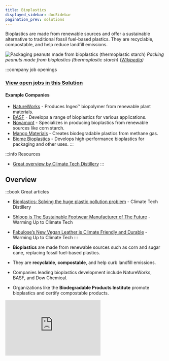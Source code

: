 ```yaml
---
title: Bioplastics
displayed_sidebar: docSidebar
pagination_prev: solutions
---
```


Bioplastics are made from renewable sources and offer a sustainable alternative to traditional fossil fuel-based plastics. They are recyclable, compostable, and help reduce landfill emissions.

![Packaging peanuts made from bioplastics (thermoplastic starch)](../static/img/bioplastic-packing-peanuts.jpg)
*Packing peanuts made from bioplastics (thermoplastic starch) ([Wikipedia](https://commons.wikimedia.org/wiki/File:St%C3%A4rke-Packstoff_P%C3%B6mpel_CG.jpg))*

:::company job openings
### [View open jobs in this Solution](https://climatebase.org/jobs?l=&q=&drawdown_solutions=Bioplastics)
#### Example Companies
- [NatureWorks](https://www.natureworksllc.com) - Produces Ingeo™ biopolymer from renewable plant materials.
- [BASF](https://www.basf.com) - Develops a range of bioplastics for various applications.
- [Novamont](https://www.novamont.com) - Specializes in producing bioplastics from renewable sources like corn starch.
- [Mango Materials](https://www.mangomaterials.com) - Creates biodegradable plastics from methane gas.
- [Biome Bioplastics](https://www.biomebioplastics.com) - Develops high-performance bioplastics for packaging and other uses.
:::

:::info Resources
- [Great overview by Climate Tech Distillery](https://www.climatetechdistillery.com/p/19-bioplastics)
:::

## Overview
:::book Great articles
- [Bioplastics: Solving the huge plastic pollution problem](https://www.climatetechdistillery.com/p/19-bioplastics) - Climate Tech Distillery
- [Shloop is The Sustainable Footwear Manufacturer of The Future](https://warminguptoclimatetech.substack.com/p/shloop-sustainable-footwear) - Warming Up to Climate Tech
- [Fabulose’s New Vegan Leather is Climate Friendly and Durable](https://warminguptoclimatetech.substack.com/p/fabuloses-new-vegan-leather-is-climate) - Warming Up to Climate Tech
:::



- **Bioplastics** are made from renewable sources such as corn and sugar cane, replacing fossil fuel-based plastics.
- They are **recyclable**, **compostable**, and help curb landfill emissions.
- Companies leading bioplastics development include NatureWorks, BASF, and Dow Chemical.
- Organizations like the **Biodegradable Products Institute** promote bioplastics and certify compostable products.

<iframe allow="autoplay *; encrypted-media *; fullscreen *; clipboard-write" frameBorder="0" height="175" style={{width:'100%', maxWidth:'660px', overflow:'hidden', borderRadius:'10px'}} sandbox="allow-forms allow-popups allow-same-origin allow-scripts allow-storage-access-by-user-activation allow-top-navigation-by-user-activation" src="https://player.simplecast.com/e7fe961c-6df5-4ff1-b0eb-565f98a03282?dark=true&wmode=opaque" />

## Progress Made

Significant advancements have been made in bioplastics technology, leading to increased adoption and reduced environmental impact:

1. **Breakthrough Technologies**: Development of high-performance bioplastics for various applications.
2. **Prominent Supporters**: Companies like NatureWorks, BASF, and Novamont are leading the push for bioplastics solutions.

## Solutions by Sector

### Packaging
- **Compostable Packaging**: Developing packaging materials that are biodegradable and compostable.
- **Recyclable Bioplastics**: Creating bioplastics that can be recycled alongside traditional plastics.
- **Flexible Packaging**: Producing flexible packaging materials from bioplastics for food and consumer goods.

**Case Studies:**
1. **NatureWorks**: Produces Ingeo™ biopolymer used in compostable packaging ([NatureWorks](https://www.natureworksllc.com)).
2. **Novamont**: Develops compostable bioplastics for packaging applications ([Novamont](https://www.novamont.com)).
3. **Biome Bioplastics**: Creates high-performance bioplastics for packaging and other uses ([Biome Bioplastics](https://www.biomebioplastics.com)).

### Agriculture
- **Biodegradable Mulch Films**: Using bioplastics for mulch films that degrade naturally in the soil.
- **Agricultural Packaging**: Developing bioplastic packaging for agricultural products.
- **Bio-based Fertilizer Coatings**: Creating coatings for fertilizers that are biodegradable.

**Case Studies:**
1. **BASF**: Produces biodegradable mulch films for agricultural use ([BASF](https://www.basf.com)).
2. **Novamont**: Develops bioplastic solutions for agricultural applications ([Novamont](https://www.novamont.com)).
3. **Mango Materials**: Creates biodegradable plastics from methane gas for agricultural use ([Mango Materials](https://www.mangomaterials.com)).

### Consumer Goods
- **Bioplastic Utensils**: Manufacturing utensils from bioplastics that are compostable.
- **Biodegradable Bags**: Producing bags from bioplastics that degrade naturally.
- **Eco-friendly Packaging**: Developing packaging solutions for consumer goods that are sustainable.

**Case Studies:**
1. **Biome Bioplastics**: Produces bioplastic utensils and packaging for consumer goods ([Biome Bioplastics](https://www.biomebioplastics.com)).
2. **BASF**: Develops biodegradable bags and packaging materials ([BASF](https://www.basf.com)).
3. **NatureWorks**: Creates eco-friendly packaging solutions for consumer goods ([NatureWorks](https://www.natureworksllc.com)).

## Lessons Learned

1. **Proper Development and Implementation**: Bioplastics are promising but require proper development and implementation.
2. **Proper Disposal**: Bioplastics' slower degradation requires proper disposal methods.
3. **Optimization Needed**: More work is needed to optimize bioplastics' effectiveness and cost-competitiveness.

## Challenges Ahead

1. **Rapid and Complete Degradation**: Some bioplastics degrade slowly or incompletely, needing improvement.
2. **Cost-Competitiveness**: Bioplastics need to be more cost-competitive with traditional plastics.

## Best Path Forward

1. **Shift Usage**: Encourage less plastic consumption and better recycling practices.
2. **Change Perception**: Promote responsible use of plastics and opt for reusable or recyclable options.
3. **Investment in R&D**: Invest in research and development to improve bioplastics' performance and cost-effectiveness.
4. **Government and Industry Collaboration**: Work with policymakers and industry leaders to promote bioplastics adoption.

:::info Learn More
- [Great overview by Climate Tech Distillery](https://www.climatetechdistillery.com/p/19-bioplastics)
- [Biodegradable Products Institute](https://bpiworld.org/)
- [European Bioplastics](https://www.european-bioplastics.org/)
:::

*Image credit: [Wikipedia](https://commons.wikimedia.org/wiki/File:St%C3%A4rke-Packstoff_P%C3%B6mpel_CG.jpg)*
